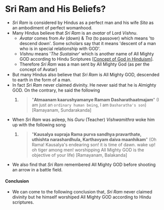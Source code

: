 # Sri Ram and His Beliefs?
* *Sri Ram* is considered by Hindus as a perfect man and his wife *Sita* as an ambodiment of perfect womanhood.
* Many Hindus believe that *Sri Ram* is an *avatar* of Lord *Vishnu*.
	* *Avatar* comes from *Av* (down) & *Tra* (to passover) which means 'to descend down'. Some scholars say that it means 'descent of a man who is in special relationship with GOD'.
	* *Vishnu* means '*The Sustainer*' which is another name of All Mighty GOD according to Hindu Scriptures [[Concept of God in Hinduism](http://a5221985.github.io/seeking_the_truth_site/site/concept_of_god_in_hinduism/)]. 
	* Therefore *Sri Ram* was a man sent by All Mighty God (as per the concept of Avatar)
* But many Hindus also believe that *Sri Ram* is All Mighty GOD, descended to earth in the form of a man. 
* In fact *Sri Ram* never claimed divinity. He never said that he is Almighty GOD. On the contrary, he said the following
	1. > "**Atmaanam kaarushyamanye Ramam Dasharathaatmajam**" (I am just an `ordinary human being`, I am `Dasharatha's son`) [Ramayanam, Sundarakanda]
* When *Sri Ram* was asleep, his *Guru* (Teacher) *Vishwamithra* woke him up with the following song
	1. > "**Kausalya supraja Rama purva sandhya pravarthate, uthishta narashardhula, Karthavyam daiva maanhikam**" (Oh Rama! Kausalya's endearing son! it is time of dawn. wake up! oh tiger among men! worshipping All Mighty GOD is the objective of your life) [Ramayanam, Balakanda]
* We also find that *Sri Ram* remembered All Mighty GOD before shooting an arrow in a battle field.

#### Conclusion
* We can come to the following conclusion that, *Sri Ram* never claimed divinity but he himself worshiped All Mighty GOD according to Hindu scriptures.